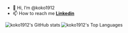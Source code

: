 - 👋 Hi, I’m @koko1912
- 📫 How to reach me [**Linkedin**](https://www.linkedin.com/in/nikola-madzharov-106b90236/)

![koko1912's GitHub stats](https://github-readme-stats.vercel.app/api?username=koko1912&show_icons=true&theme=merko)
![koko1912's Top Languages](https://github-readme-stats.vercel.app/api/top-langs/?username=koko1912&theme=merco)
